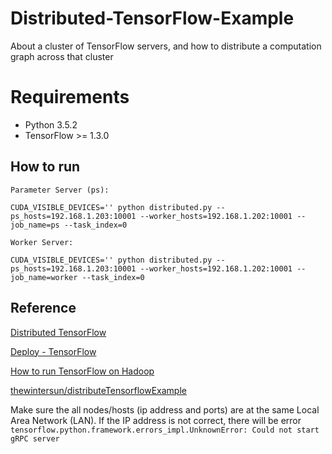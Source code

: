 # Distributed-TensorFlow-Example
About a cluster of TensorFlow servers, and how to distribute a computation graph across that cluster

# Requirements
- Python 3.5.2
- TensorFlow >= 1.3.0

## How to run
```
Parameter Server (ps):

CUDA_VISIBLE_DEVICES='' python distributed.py --ps_hosts=192.168.1.203:10001 --worker_hosts=192.168.1.202:10001 --job_name=ps --task_index=0

Worker Server:

CUDA_VISIBLE_DEVICES='' python distributed.py --ps_hosts=192.168.1.203:10001 --worker_hosts=192.168.1.202:10001 --job_name=worker --task_index=0
```
## Reference
[Distributed TensorFlow](https://www.tensorflow.org/versions/master/deploy/distributed)

[Deploy - TensorFlow](https://www.tensorflow.org/versions/master/deploy/)

[How to run TensorFlow on Hadoop](https://www.tensorflow.org/versions/master/deploy/hadoop)

[thewintersun/distributeTensorflowExample](https://github.com/thewintersun/distributeTensorflowExample)

Make sure the all nodes/hosts (ip address and ports) are at the same Local Area Network (LAN). If the IP address is not correct, there will be error `tensorflow.python.framework.errors_impl.UnknownError: Could not start gRPC server`
